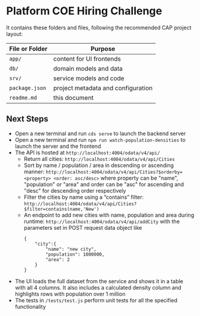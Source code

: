 # Platform COE Hiring Challenge

It contains these folders and files, following the recommended CAP project layout:

File or Folder | Purpose
---------|----------
`app/` | content for UI frontends 
`db/` | domain models and data 
`srv/` | service models and code 
`package.json` | project metadata and configuration
`readme.md` | this document


## Next Steps

- Open a new terminal and run `cds serve` to launch the backend server
- Open a new terminal and run `npm run watch-population-densities` to launch the server and the frontend
- The API is hosted at `http://localhost:4004/odata/v4/api/`
    - Return all cities: `http://localhost:4004/odata/v4/api/Cities`
    - Sort by name / population / area in descending or ascending manner: `http://localhost:4004/odata/v4/api/Cities?$orderby=<property> <order: asc/desc>` where property can be "name", "population" or "area" and order can be "asc" for ascending and "desc" for descending order respectively
    - Filter the cities by name using a “contains” filter: `http://localhost:4004/odata/v4/api/Cities?$filter=contains(name,'New')`
    - An endpoint to add new cities with name, population and area during runtime: `http://localhost:4004/odata/v4/api/addCity` with the parameters set in POST request data object like 
        ```
        {
            "city":{
                "name": "new city",
                "population": 1000000,
                "area": 2
            }
        }
- The UI loads the full dataset from the service and shows it in a table with all 4 columns. It also includes a calculated density column and highlights rows with population over 1 million
- The tests in `/tests/test.js` perform unit tests for all the specified functionality
